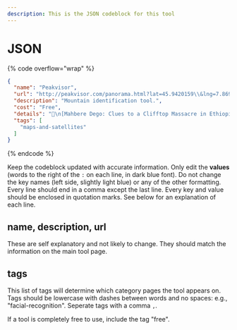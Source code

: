 ```yaml
---
description: This is the JSON codeblock for this tool
---
```


# JSON

{% code overflow="wrap" %}
```json
{
  "name": "Peakvisor",
  "url": "http://peakvisor.com/panorama.html?lat=45.9420159\\&lng=7.8699421\\&alt=4598\\&yaw=0.00\\&pitch=0.00\\&hfov=62.93",
  "description": "Mountain identification tool.",
  "cost": "Free",
  "details": "📍\n[Mahbere Dego: Clues to a Clifftop Massacre in Ethiopia](https://www.bellingcat.com/news/2021/04/01/mahbere-dego-clues-to-a-clifftop-massacre-in-ethiopia/)",
  "tags": [
    "maps-and-satellites"
  ]
}
```
{% endcode %}

Keep the codeblock updated with accurate information. Only edit the **values** (words to the right of the `:` on each line, in dark blue font). Do not change the key names (left side, slightly light blue) or any of the other formatting. Every line should end in a comma except the last line. Every key and value should be enclosed in quotation marks. See below for an explanation of each line.&#x20;

## name, description, url

These are self explanatory and not likely to change. They should match the information on the main tool page.

## tags

This list of tags will determine which category pages the tool appears on. Tags should be lowercase with dashes between words and no spaces: e.g., "facial-recognition". Seperate tags with a comma `,`.

If a tool is completely free to use, include the tag "free".


